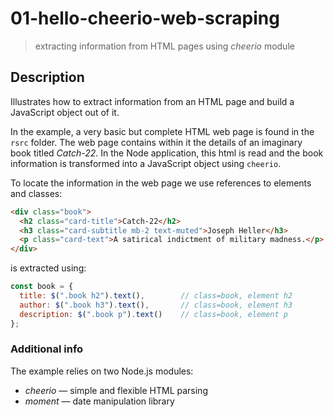 # 01-hello-cheerio-web-scraping
> extracting information from HTML pages using *cheerio* module

## Description
Illustrates how to extract information from an HTML page and build a JavaScript object out of it. 

In the example, a very basic but complete HTML web page is found in the `rsrc` folder. The web page contains within it the details of an imaginary book titled *Catch-22*. In the Node application, this html is read and the book information is transformed into a JavaScript object using `cheerio`.

To locate the information in the web page we use references to elements and classes:
```html
<div class="book">
  <h2 class="card-title">Catch-22</h2>
  <h3 class="card-subtitle mb-2 text-muted">Joseph Heller</h3>
  <p class="card-text">A satirical indictment of military madness.</p>
</div>
```

is extracted using:
```JavaScript
const book = {
  title: $(".book h2").text(),        // class=book, element h2
  author: $(".book h3").text(),       // class=book, element h3
  description: $(".book p").text()    // class=book, element p
};
```

### Additional info
The example relies on two Node.js modules:
+ *cheerio* &mdash; simple and flexible HTML parsing
+ *moment* &mdash; date manipulation library